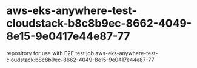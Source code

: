 # aws-eks-anywhere-test-cloudstack-b8c8b9ec-8662-4049-8e15-9e0417e44e87-77
repository for use with E2E test job aws-eks-anywhere-test-cloudstack:b8c8b9ec-8662-4049-8e15-9e0417e44e87-77
